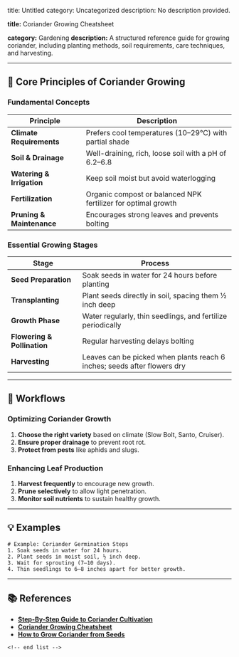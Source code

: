 title: Untitled
category: Uncategorized
description: No description provided.

**title:** Coriander Growing Cheatsheet

**category:** Gardening
**description:** A structured reference guide for growing coriander, including planting methods, soil requirements, care techniques, and harvesting.

---

## 🌿 **Core Principles of Coriander Growing**

### **Fundamental Concepts**

| Principle                       | Description                                                   |
| ------------------------------- | ------------------------------------------------------------- |
| **Climate Requirements**  | Prefers cool temperatures (10–29°C) with partial shade      |
| **Soil & Drainage**       | Well-draining, rich, loose soil with a pH of 6.2–6.8         |
| **Watering & Irrigation** | Keep soil moist but avoid waterlogging                        |
| **Fertilization**         | Organic compost or balanced NPK fertilizer for optimal growth |
| **Pruning & Maintenance** | Encourages strong leaves and prevents bolting                 |

### **Essential Growing Stages**

| Stage                             | Process                                                                  |
| --------------------------------- | ------------------------------------------------------------------------ |
| **Seed Preparation**        | Soak seeds in water for 24 hours before planting                         |
| **Transplanting**           | Plant seeds directly in soil, spacing them ½ inch deep                  |
| **Growth Phase**            | Water regularly, thin seedlings, and fertilize periodically              |
| **Flowering & Pollination** | Regular harvesting delays bolting                                        |
| **Harvesting**              | Leaves can be picked when plants reach 6 inches; seeds after flowers dry |

---

## 🔄 **Workflows**

### **Optimizing Coriander Growth**

1. **Choose the right variety** based on climate (Slow Bolt, Santo, Cruiser).
2. **Ensure proper drainage** to prevent root rot.
3. **Protect from pests** like aphids and slugs.

### **Enhancing Leaf Production**

1. **Harvest frequently** to encourage new growth.
2. **Prune selectively** to allow light penetration.
3. **Monitor soil nutrients** to sustain healthy growth.

---

## 💡 **Examples**

```plaintext
# Example: Coriander Germination Steps
1. Soak seeds in water for 24 hours.  
2. Plant seeds in moist soil, ½ inch deep.  
3. Wait for sprouting (7–10 days).  
4. Thin seedlings to 6–8 inches apart for better growth.  
```

---

## 📚 **References**

- **[Step-By-Step Guide to Coriander Cultivation](https://www.agrifarming.in/coriander-cultivation-information-guide)**
- **[Coriander Growing Cheatsheet](https://taim.io/plants/grow-coriander-in-your-garden-step-by-step)**
- **[How to Grow Coriander from Seeds](https://voiceofplant.com/how-to-grow-coriander-from-seeds/)**

```
<!-- end list -->
```